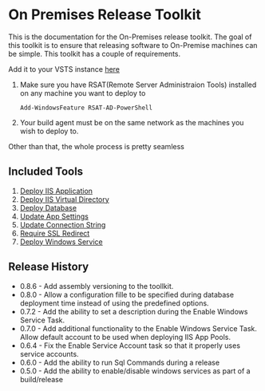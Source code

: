 # On Premises Release Toolkit

This is the documentation for the On-Premises release toolkit. The goal of this toolkit is to ensure that releasing software to On-Premise machines can be simple. This toolkit has a couple of requirements. 

Add it to your VSTS instance [here](https://marketplace.visualstudio.com/items?itemName=technossusllc.on-premises-build-tasks)

1. Make sure you have RSAT(Remote Server Administraion Tools) installed on any machine you want to deploy to
   
   ```
   Add-WindowsFeature RSAT-AD-PowerShell
   ```
   
2. Your build agent must be on the same network as the machines you wish to deploy to.

Other than that, the whole process is pretty seamless

## Included Tools

1. [Deploy IIS Application](deployiis.md)
2. [Deploy IIS Virtual Directory](deployvirtualdirectory.md)
3. [Deploy Database](deploydatabase.md)
4. [Update App Settings](updateappsettings.md)
5. [Update Connection String](updateconnectionstring.md)
6. [Require SSL Redirect](requiresslredirect.md)
7. [Deploy Windows Service](deploywindowsservice.md)


## Release History
- 0.8.6 - Add assembly versioning to the toollkit.
- 0.8.0 - Allow a configuration fille to be specified during database deployment time instead of using the predefined options.
- 0.7.2 - Add the ability to set a description during the Enable Windows Service Task.
- 0.7.0 - Add additional functionality to the Enable Windows Service Task. Allow default account to be used when deploying IIS App Pools.
- 0.6.4  - Fix the Enable Service Account task so that it properly uses service accounts.
- 0.6.0 - Add the ability to run Sql Commands during a release
- 0.5.0 - Add the ability to enable/disable windows services as part of a build/release